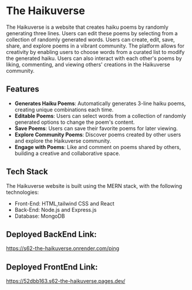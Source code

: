 # The Haikuverse

The Haikuverse is a website that creates haiku poems by randomly generating three lines. Users can edit these poems by selecting from a collection of randomly generated words. Users can create, edit, save, share, and explore poems in a vibrant community. The platform allows for creativity by enabling users to choose words from a curated list to modify the generated haiku. Users can also interact with each other's poems by liking, commenting, and viewing others' creations in the Haikuverse community.

## Features

- **Generates Haiku Poems**: Automatically generates 3-line haiku poems, creating unique combinations each time.
- **Editable Poems**: Users can select words from a collection of randomly generated options to change the poem's content.
- **Save Poems**: Users can save their favorite poems for later viewing.
- **Explore Community Poems**: Discover poems created by other users and explore the Haikuverse community.
- **Engage with Poems**: Like and comment on poems shared by others, building a creative and collaborative space.

## Tech Stack

The Haikuverse website is built using the MERN stack, with the following technologies:

- Front-End: HTML,tailwind CSS and React
- Back-End: Node.js and Express.js
- Database: MongoDB

## Deployed BackEnd Link:
https://s62-the-haikuverse.onrender.com/ping

## Deployed FrontEnd Link:
https://52dbb163.s62-the-haikuverse.pages.dev/